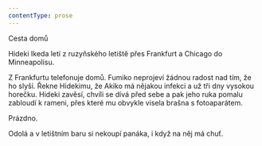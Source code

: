 ```yaml
---
contentType: prose
---
```


<section>

Cesta domů

Hideki Ikeda letí z ruzyňského letiště přes Frankfurt a Chicago do Minneapolisu.

Z Frankfurtu telefonuje domů. Fumiko neprojeví žádnou radost nad tím, že ho slyší. Řekne Hidekimu, že Akiko má nějakou infekci a už tři dny vysokou horečku. Hideki zavěsí, chvíli se dívá před sebe a pak jeho ruka pomalu zabloudí k rameni, přes které mu obvykle visela brašna s fotoaparátem.

Prázdno.

Odolá a v letištním baru si nekoupí panáka, i když na něj má chuť.

</section>
